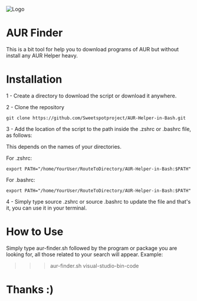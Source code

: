 
![Logo](https://aurfinder.surge.sh/assets/logo-aurfinder.png)


# AUR Finder

This is a bit tool for help you to download programs of AUR but without install any AUR Helper heavy.

#
# Installation
1 - Create a directory to download the script or download it anywhere.

2 - Clone the repository

    git clone https://github.com/Sweetspotproject/AUR-Helper-in-Bash.git

3 - Add the location of the script to the path inside the .zshrc or .bashrc file, as follows:

This depends on the names of your directories.

For .zshrc:

    export PATH="/home/YourUser/RouteToDirectory/AUR-Helper-in-Bash:$PATH"

For .bashrc:

    export PATH="/home/YourUser/RouteToDirectory/AUR-Helper-in-Bash:$PATH"


4 - Simply type source .zshrc or source .bashrc to update the file and that's it, you can use it in your terminal.

#
# How to Use

Simply type aur-finder.sh followed by the program or package you are looking for, all those related to your search will appear.
Example:
>>> aur-finder.sh visual-studio-bin-code

# Thanks :)
